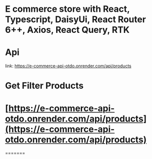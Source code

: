 # E commerce store with React, Typescript, DaisyUi, React Router 6++, Axios, React Query, RTK

# Api

link: https://e-commerce-api-otdo.onrender.com/api/products

# Get Filter Products

# [https://e-commerce-api-otdo.onrender.com/api/products](https://e-commerce-api-otdo.onrender.com/api/products)

=======
